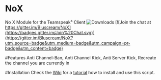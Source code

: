 # NoX
No X Module for the Teamspeak³ Client ![Downloads](https://img.shields.io/github/downloads/Bluscream/NoX/total.svg) [![Join the chat at https://gitter.im/Bluscream/NoX](https://badges.gitter.im/Join%20Chat.svg)](https://gitter.im/Bluscream/NoX?utm_source=badge&utm_medium=badge&utm_campaign=pr-badge&utm_content=badge)


#Features
Anti Channel-Ban,
Anti Channel Kick,
Anti Server Kick,
Recreate the channel you are currently in


#Installation
Check the [Wiki](https://github.com/Bluscream/NoX/wiki) for a [tutorial](https://github.com/Bluscream/NoX/wiki/Installation-Tutorial) how to install and use this script.
